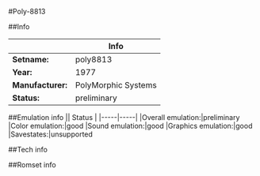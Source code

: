 #Poly-8813

##Info

||Info|
|-----|-----|
|**Setname:**|poly8813
|**Year:**|1977
|**Manufacturer:**|PolyMorphic Systems
|**Status:**|preliminary

##Emulation info
|| Status |
|-----|-----|
|Overall emulation:|preliminary
|Color emulation:|good
|Sound emulation:|good
|Graphics emulation:|good
|Savestates:|unsupported

##Tech info

##Romset info

<!--- START OF EDITED COMMENT DO NOT TOUCH TEXT ABOVE-->
